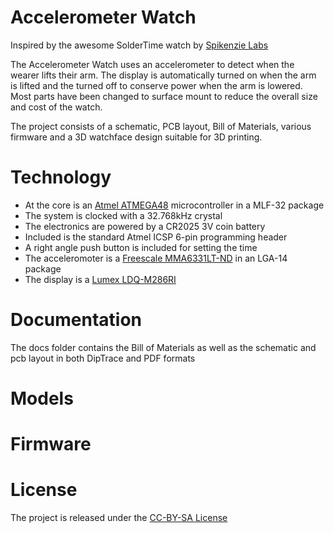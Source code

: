 # Accelerometer Watch

Inspired by the awesome SolderTime watch by [Spikenzie Labs](http://spikenzielabs.com/SpikenzieLabs/SolderTime.html)

The Accelerometer Watch uses an accelerometer to detect when the wearer lifts their arm. 
The display is automatically turned on when the arm is lifted and the turned off to conserve power when the arm is lowered.
Most parts have been changed to surface mount to reduce the overall size and cost of the watch.

The project consists of a schematic, PCB layout, Bill of Materials, various firmware and a 3D watchface design suitable for 3D printing.

# Technology

- At the core is an [Atmel ATMEGA48](http://www.atmel.com/Images/doc2545.pdf) microcontroller in a MLF-32 package 
- The system is clocked with a 32.768kHz crystal
- The electronics are powered by a CR2025 3V coin battery
- Included is the standard Atmel ICSP 6-pin programming header
- A right angle push button is included for setting the time
- The acceleromoter is a [Freescale MMA6331LT-ND](http://cache.freescale.com/files/sensors/doc/data_sheet/MMA6331L.pdf) in an LGA-14 package 
- The display is a [Lumex LDQ-M286RI](http://www.lumex.com/specs/LDQ-M286RI.pdf)

# Documentation

The docs folder contains the Bill of Materials as well as the schematic and pcb layout in both DipTrace and PDF formats

# Models

# Firmware

# License

The project is released under the [CC-BY-SA License](http://creativecommons.org/licenses/by-sa/2.0/)
